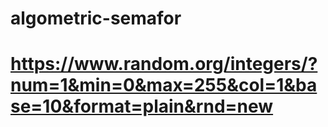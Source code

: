 # algometric-semafor

# https://www.random.org/integers/?num=1&min=0&max=255&col=1&base=10&format=plain&rnd=new
